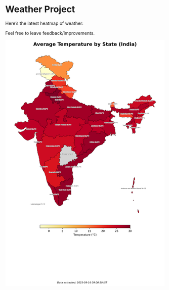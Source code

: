 # Weather Project

Here’s the latest heatmap of weather:

Feel free to leave feedback/improvements.

![India Heatmap](docs/assets/india_heatmap.png?v=C8D9ED)
